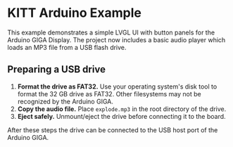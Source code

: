 # KITT Arduino Example

This example demonstrates a simple LVGL UI with button panels for the Arduino GIGA Display. The project now includes a basic audio player which loads an MP3 file from a USB flash drive.

## Preparing a USB drive

1. **Format the drive as FAT32.** Use your operating system's disk tool to format the 32&nbsp;GB drive as FAT32. Other filesystems may not be recognized by the Arduino GIGA.
2. **Copy the audio file.** Place `explode.mp3` in the root directory of the drive.
3. **Eject safely.** Unmount/eject the drive before connecting it to the board.

After these steps the drive can be connected to the USB host port of the Arduino GIGA.
